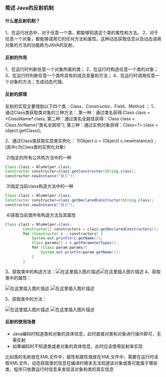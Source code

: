 ### 简述 Java的反射机制 

#### 什么是反射机制？

1、在运行状态中，对于任意一个类，都能够知道这个类的属性和方法。
2、对于任意一个对象，都能够调用它的任何方法和属性。这种动态获取信息以及动态调用对象的方法的功能称为JAVA的反射。

#### 反射的作用

1、在运行时判断任意一个对象所属的类；
2、在运行时构造任意一个类的对象；
3、在运行时判断任意一个类所具有的成员变量和方法；
4、在运行时调用任意一个对象的方法；生成动态代理。

#### 反射的原理

反射的实现主要借助以下四个类：Class、Constructor、Field、Method ；
1、通过Class类获取类对象的三种方法：
第一种：通过类名获得:Class<?> class = *ClassName*.class;
第二种：通过类名全路径获得：Class<?> class = Class.forName(“类名全路径”);
第三种：通过实例对象获得：Class<?> class = object.getClass();

2、通过Class类获取实现类实例化：
      1)Object o = (Object) c.newInstance() ; (其中c为Class类的实例化对象）

​      2)指定的所有公共构方法中的一种

```java
Class clazz = NluHelper.class;
Constructor constructor=clazz.getConstructor(String.class);
constructor.newInstance("张三");
```

​	3)指定当前class构造方法中的一种

```java
Class clazz = NluHelper.class;
Constructor constructor=clazz.getDeclaredConstructor(String.class);
constructor.newInstance("张三");
```

​	4)获取当前类所有构造方法及其属性

```java
Class clazz = NluHelper.class;
        Constructor[] constructors = clazz.getDeclaredConstructors();
        for (Constructor c : constructors) {
            System.out.println(c.getName());
            Class params[] = c.getParameterTypes();
            for (Class param:params){
                System.out.println(param.getName());
            }
        }
```



3、获取类中的构造方法：![在这里插入图片描述](https://images2015.cnblogs.com/blog/831179/201703/831179-20170311161343451-803699800.png)![在这里插入图片描述](https://images2015.cnblogs.com/blog/831179/201703/831179-20170311161408982-698240323.png)
4、获取类中的属性：

![在这里插入图片描述](https://images2015.cnblogs.com/blog/831179/201703/831179-20170311161735389-1882210002.png)
![在这里插入图片描述](https://images2015.cnblogs.com/blog/831179/201703/831179-20170311161755498-1621406504.png)

5、获取类中的方法：

![在这里插入图片描述](https://images2015.cnblogs.com/blog/831179/201703/831179-20170311161823873-503164825.png)
![在这里插入图片描述](https://images2015.cnblogs.com/blog/831179/201703/831179-20170311161907357-844512641.png)

#### 反射的使用场景

-   Java编码时知道类和对象的具体信息，此时直接对类和对象进行操作即可，无需反射
-   如果编码时不知道类或者对象的具体信息，此时应该使用反射来实现

​      比如类的名称放在XML文件中，属性和属性值放在XML文件中，需要在运行时读取XML文件，动态获取类的信息
​      在编译时根本无法知道该对象或类可能属于哪些类，程序只依靠运行时信息来发现该对象和类的真实信息